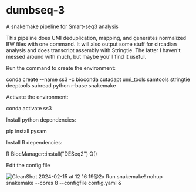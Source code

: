 # dumbseq-3
A snakemake pipeline for Smart-seq3 analysis

This pipeline does UMI deduplication, mapping, and generates normalized BW files with one command. It will also output some stuff for circadian analysis and does transcript assembly with Stringtie. The latter I haven't messed around with much, but maybe you'll find it useful.

Run the command to create the environment:

conda create --name ss3 -c bioconda cutadapt umi_tools samtools stringtie deeptools subread python r-base snakemake

Activate the environment: 

conda activate ss3

Install python dependencies:

pip install pysam

Install R dependencies:

R
BiocManager::install("DESeq2")
Q()

Edit the config file

![CleanShot 2024-02-15 at 12 16 19@2x](https://github.com/albertdyu/dumbseq-3/assets/13254772/3474cd88-4067-423a-8e78-3a6689078e97)
Run snakemake!
nohup snakemake --cores 8 --configfile config.yaml &
